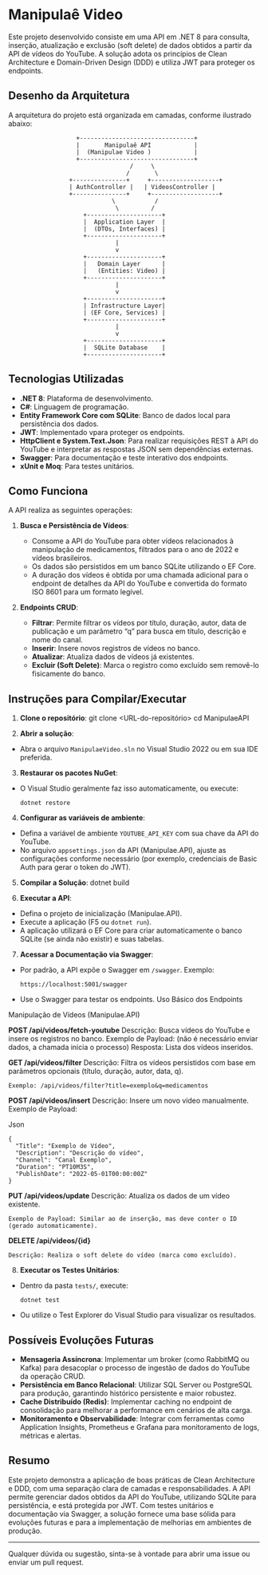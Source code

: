 # Manipulaê Video 

Este projeto desenvolvido consiste em uma API em .NET 8 para consulta, inserção, atualização e exclusão (soft delete) de dados obtidos a partir da API de vídeos do YouTube. A solução adota os princípios de Clean Architecture e Domain-Driven Design (DDD) e utiliza JWT para proteger os endpoints.

## Desenho da Arquitetura

A arquitetura do projeto está organizada em camadas, conforme ilustrado abaixo:

                       +--------------------------------+
                       |       Manipulaê API            |
                       |  (Manipulae Video )            |
                       +--------------------------------+
                                      /     \
                                     /       \
                     +---------------+     +-------------------+
                     | AuthController |   | VideosController |
                     +---------------+     +-------------------+
                                 \           /
                                  \         /
                         +---------------------+
                         |  Application Layer  |
                         |  (DTOs, Interfaces) |
                         +---------------------+
                                  |
                                  v
                         +---------------------+
                         |   Domain Layer      |
                         |   (Entities: Video) |
                         +---------------------+
                                  |
                                  v
                         +---------------------+
                         | Infrastructure Layer|
                         | (EF Core, Services) |
                         +---------------------+
                                  |
                                  v
                         +---------------------+
                         |  SQLite Database    |
                         +---------------------+



## Tecnologias Utilizadas

- **.NET 8**: Plataforma de desenvolvimento.
- **C#**: Linguagem de programação.
- **Entity Framework Core com SQLite**: Banco de dados local para persistência dos dados.
- **JWT**: Implementado vpara proteger os endpoints.
- **HttpClient e System.Text.Json**: Para realizar requisições REST à API do YouTube e interpretar as respostas JSON sem dependências externas.
- **Swagger**: Para documentação e teste interativo dos endpoints.
- **xUnit e Moq**: Para testes unitários.

## Como Funciona

A API realiza as seguintes operações:
1. **Busca e Persistência de Vídeos**: 
   - Consome a API do YouTube para obter vídeos relacionados à manipulação de medicamentos, filtrados para o ano de 2022 e vídeos brasileiros.
   - Os dados são persistidos em um banco SQLite utilizando o EF Core.
   - A duração dos vídeos é obtida por uma chamada adicional para o endpoint de detalhes da API do YouTube e convertida do formato ISO 8601 para um formato legível.

2. **Endpoints CRUD**:
   - **Filtrar**: Permite filtrar os vídeos por título, duração, autor, data de publicação e um parâmetro “q” para busca em título, descrição e nome do canal.
   - **Inserir**: Insere novos registros de vídeos no banco.
   - **Atualizar**: Atualiza dados de vídeos já existentes.
   - **Excluir (Soft Delete)**: Marca o registro como excluído sem removê-lo fisicamente do banco.

## Instruções para Compilar/Executar

1. **Clone o repositório**:
git clone <URL-do-repositório> cd ManipulaeAPI

2. **Abrir a solução**:
- Abra o arquivo `ManipulaeVideo.sln` no Visual Studio 2022 ou em sua IDE preferida.

3. **Restaurar os pacotes NuGet**:
- O Visual Studio geralmente faz isso automaticamente, ou execute:
  ```
  dotnet restore
  ```

4. **Configurar as variáveis de ambiente**:
- Defina a variável de ambiente `YOUTUBE_API_KEY` com sua chave da API do YouTube.
- No arquivo `appsettings.json` da API (Manipulae.API), ajuste as configurações conforme necessário (por exemplo, credenciais de Basic Auth para gerar o token do JWT).

5. **Compilar a Solução**:
dotnet build


6. **Executar a API**:
- Defina o projeto de inicialização (Manipulae.API).
- Execute a aplicação (F5 ou `dotnet run`).
- A aplicação utilizará o EF Core para criar automaticamente o banco SQLite (se ainda não existir) e suas tabelas.

7. **Acessar a Documentação via Swagger**:
- Por padrão, a API expõe o Swagger em `/swagger`. Exemplo:
  
  ```https://localhost:5001/swagger```
  
- Use o Swagger para testar os endpoints.
Uso Básico dos Endpoints

Manipulação de Vídeos (Manipulae.API)

**POST /api/videos/fetch-youtube**
Descrição: Busca vídeos do YouTube e insere os registros no banco.
Exemplo de Payload: (não é necessário enviar dados, a chamada inicia o processo)
Resposta: Lista dos vídeos inseridos.

**GET /api/videos/filter**
Descrição: Filtra os vídeos persistidos com base em parâmetros opcionais (título, duração, autor, data, q).

```Exemplo: /api/videos/filter?title=exemplo&q=medicamentos```

**POST /api/videos/insert**
Descrição: Insere um novo vídeo manualmente.
Exemplo de Payload:

Json
```
{
  "Title": "Exemplo de Vídeo",
  "Description": "Descrição do vídeo",
  "Channel": "Canal Exemplo",
  "Duration": "PT10M3S",
  "PublishDate": "2022-05-01T00:00:00Z"
}
```

**PUT /api/videos/update**
Descrição: Atualiza os dados de um vídeo existente.

```Exemplo de Payload: Similar ao de inserção, mas deve conter o ID (gerado automaticamente).```

**DELETE /api/videos/{id}**

```Descrição: Realiza o soft delete do vídeo (marca como excluído).```



8. **Executar os Testes Unitários**:
- Dentro da pasta `tests/`, execute:
  ```
  dotnet test
  ```
- Ou utilize o Test Explorer do Visual Studio para visualizar os resultados.

## Possíveis Evoluções Futuras

- **Mensageria Assíncrona**: Implementar um broker (como RabbitMQ ou Kafka) para desacoplar o processo de ingestão de dados do YouTube da operação CRUD.
- **Persistência em Banco Relacional**: Utilizar SQL Server ou PostgreSQL para produção, garantindo histórico persistente e maior robustez.
- **Cache Distribuído (Redis)**: Implementar caching no endpoint de consolidação para melhorar a performance em cenários de alta carga.
- **Monitoramento e Observabilidade**: Integrar com ferramentas como Application Insights, Prometheus e Grafana para monitoramento de logs, métricas e alertas.

## Resumo

Este projeto demonstra a aplicação de boas práticas de Clean Architecture e DDD, com uma separação clara de camadas e responsabilidades. A API permite gerenciar dados obtidos da API do YouTube, utilizando SQLite para persistência, e está protegida por JWT. Com testes unitários e documentação via Swagger, a solução fornece uma base sólida para evoluções futuras e para a implementação de melhorias em ambientes de produção.

---
Qualquer dúvida ou sugestão, sinta-se à vontade para abrir uma issue ou enviar um pull request.

